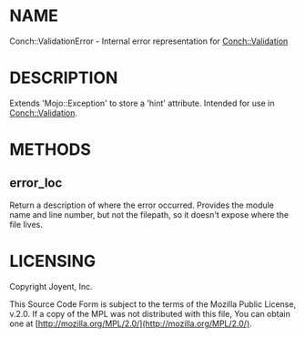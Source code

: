 # NAME

Conch::ValidationError - Internal error representation for [Conch::Validation](https://metacpan.org/pod/Conch::Validation)

# DESCRIPTION

Extends 'Mojo::Exception' to store a 'hint' attribute. Intended for use in
[Conch::Validation](https://metacpan.org/pod/Conch::Validation).

# METHODS

## error\_loc

Return a description of where the error occurred. Provides the module name and
line number, but not the filepath, so it doesn't expose where the file lives.

# LICENSING

Copyright Joyent, Inc.

This Source Code Form is subject to the terms of the Mozilla Public License,
v.2.0. If a copy of the MPL was not distributed with this file, You can obtain
one at [http://mozilla.org/MPL/2.0/](http://mozilla.org/MPL/2.0/).
